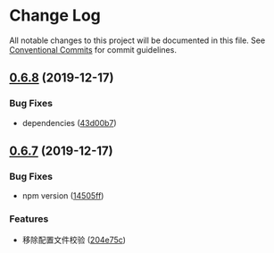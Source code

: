 # Change Log

All notable changes to this project will be documented in this file.
See [Conventional Commits](https://conventionalcommits.org) for commit guidelines.

## [0.6.8](https://github.com/ez-fe/ez/compare/v0.6.7...v0.6.8) (2019-12-17)


### Bug Fixes

* dependencies ([43d00b7](https://github.com/ez-fe/ez/commit/43d00b7eae9195431c819a26562700ed8540cf14))





## [0.6.7](https://github.com/ez-fe/ez/compare/v0.6.6...v0.6.7) (2019-12-17)


### Bug Fixes

* npm version ([14505ff](https://github.com/ez-fe/ez/commit/14505ff941516d5db995ab64025324fa710802e6))


### Features

* 移除配置文件校验 ([204e75c](https://github.com/ez-fe/ez/commit/204e75cdbd584372a761d3c9450ab8d129b818f3))
